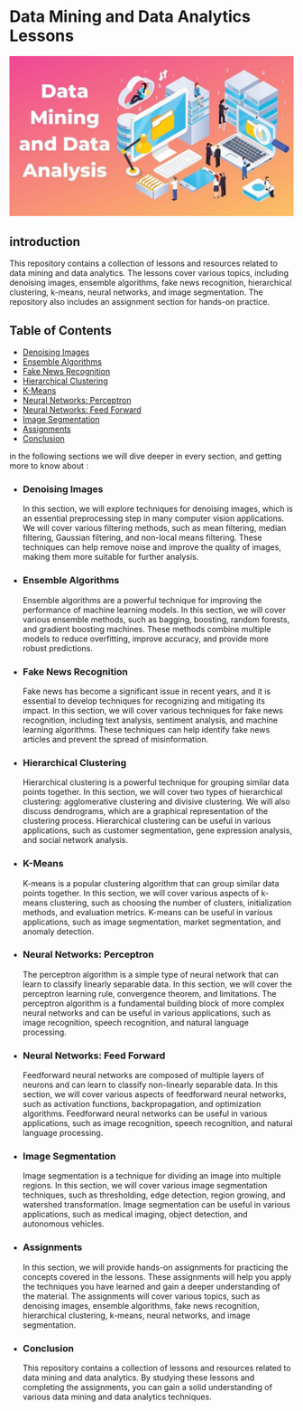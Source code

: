 # **Data Mining and Data Analytics Lessons**
![](DMA.jpg)
## introduction
This repository contains a collection of lessons and resources related to data mining and data analytics. The lessons cover various topics, including denoising images, ensemble algorithms, fake news recognition, hierarchical clustering, k-means, neural networks, and image segmentation. The repository also includes an assignment section for hands-on practice.

## Table of Contents
- [Denoising Images](#denoising-images)
- [Ensemble Algorithms](#ensemble-algorithms)
- [Fake News Recognition](#fake-news-recognition)
- [Hierarchical Clustering](#hierarchical-clustering)
- [K-Means](#k-means)
- [Neural Networks: Perceptron](#neural-networks-perceptron)
- [Neural Networks: Feed Forward](#neural-networks-feed-forward)
- [Image Segmentation](#image-segmentation)
- [Assignments](#assignments)
- [Conclusion](#conclusion)

in the following sections we will dive deeper in every section, and getting more to know about :

- ### **Denoising Images**
    In this section, we will explore techniques for denoising images, which is an essential preprocessing step in many computer vision applications. We will cover various filtering methods, such as mean filtering, median filtering, Gaussian filtering, and non-local means filtering. These techniques can help remove noise and improve the quality of images, making them more suitable for further analysis.

- ### **Ensemble Algorithms**
    Ensemble algorithms are a powerful technique for improving the performance of machine learning models. In this section, we will cover various ensemble methods, such as bagging, boosting, random forests, and gradient boosting machines. These methods combine multiple models to reduce overfitting, improve accuracy, and provide more robust predictions.

- ### **Fake News Recognition**
    Fake news has become a significant issue in recent years, and it is essential to develop techniques for recognizing and mitigating its impact. In this section, we will cover various techniques for fake news recognition, including text analysis, sentiment analysis, and machine learning algorithms. These techniques can help identify fake news articles and prevent the spread of misinformation.

- ### **Hierarchical Clustering**
    Hierarchical clustering is a powerful technique for grouping similar data points together. In this section, we will cover two types of hierarchical clustering: agglomerative clustering and divisive clustering. We will also discuss dendrograms, which are a graphical representation of the clustering process. Hierarchical clustering can be useful in various applications, such as customer segmentation, gene expression analysis, and social network analysis.

- ### **K-Means**
    K-means is a popular clustering algorithm that can group similar data points together. In this section, we will cover various aspects of k-means clustering, such as choosing the number of clusters, initialization methods, and evaluation metrics. K-means can be useful in various applications, such as image segmentation, market segmentation, and anomaly detection.

- ### **Neural Networks: Perceptron**
    The perceptron algorithm is a simple type of neural network that can learn to classify linearly separable data. In this section, we will cover the perceptron learning rule, convergence theorem, and limitations. The perceptron algorithm is a fundamental building block of more complex neural networks and can be useful in various applications, such as image recognition, speech recognition, and natural language processing.

- ### **Neural Networks: Feed Forward**
    Feedforward neural networks are composed of multiple layers of neurons and can learn to classify non-linearly separable data. In this section, we will cover various aspects of feedforward neural networks, such as activation functions, backpropagation, and optimization algorithms. Feedforward neural networks can be useful in various applications, such as image recognition, speech recognition, and natural language processing.

- ### **Image Segmentation**
    Image segmentation is a technique for dividing an image into multiple regions. In this section, we will cover various image segmentation techniques, such as thresholding, edge detection, region growing, and watershed transformation. Image segmentation can be useful in various applications, such as medical imaging, object detection, and autonomous vehicles.


- ### **Assignments**
    In this section, we will provide hands-on assignments for practicing the concepts covered in the lessons. These assignments will help you apply the techniques you have learned and gain a deeper understanding of the material. The assignments will cover various topics, such as denoising images, ensemble algorithms, fake news recognition, hierarchical clustering, k-means, neural networks, and image segmentation.


- ### **Conclusion**
    This repository contains a collection of lessons and resources related to data mining and data analytics. By studying these lessons and completing the assignments, you can gain a solid understanding of various data mining and data analytics techniques.



